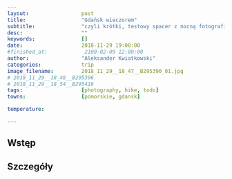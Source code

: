 ```yaml
---
layout:                 post
title:                  "Gdańsk wieczorem"
subtitle:               "czyli krótki, testowy spacer z nocną fotografią miejską"
desc:                   ""
keywords:               []
date:                   2018-11-29 19:00:00
#finished_at:            2100-02-09 12:00:00
author:                 "Aleksander Kwiatkowski"
categories:             trip
image_filename:         2018_11_29__18_47__B295390_01.jpg
# 2018_11_29__18_48__B295396
# 2018_11_29__18_54__B295416
tags:                   [photography, hike, todo]
towns:                  [pomorskie, gdansk]

temperature:            

---
```



## Wstęp

## Szczegóły
